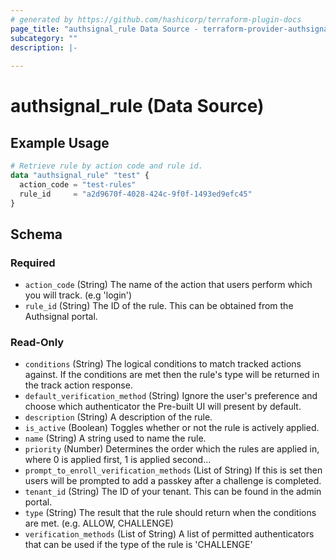 ```yaml
---
# generated by https://github.com/hashicorp/terraform-plugin-docs
page_title: "authsignal_rule Data Source - terraform-provider-authsignal"
subcategory: ""
description: |-
  
---
```


# authsignal_rule (Data Source)



## Example Usage

```terraform
# Retrieve rule by action code and rule id.
data "authsignal_rule" "test" {
  action_code = "test-rules"
  rule_id     = "a2d9670f-4028-424c-9f0f-1493ed9efc45"
}
```

<!-- schema generated by tfplugindocs -->
## Schema

### Required

- `action_code` (String) The name of the action that users perform which you will track. (e.g 'login')
- `rule_id` (String) The ID of the rule. This can be obtained from the Authsignal portal.

### Read-Only

- `conditions` (String) The logical conditions to match tracked actions against. If the conditions are met then the rule's type will be returned in the track action response.
- `default_verification_method` (String) Ignore the user's preference and choose which authenticator the Pre-built UI will present by default.
- `description` (String) A description of the rule.
- `is_active` (Boolean) Toggles whether or not the rule is actively applied.
- `name` (String) A string used to name the rule.
- `priority` (Number) Determines the order which the rules are applied in, where 0 is applied first, 1 is applied second...
- `prompt_to_enroll_verification_methods` (List of String) If this is set then users will be prompted to add a passkey after a challenge is completed.
- `tenant_id` (String) The ID of your tenant. This can be found in the admin portal.
- `type` (String) The result that the rule should return when the conditions are met. (e.g. ALLOW, CHALLENGE)
- `verification_methods` (List of String) A list of permitted authenticators that can be used if the type of the rule is 'CHALLENGE'
